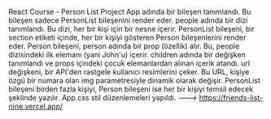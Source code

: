 React Course - Person List Project
App adında bir bileşen tanımlandı. Bu bileşen sadece PersonList bileşenini render eder.
people adında bir dizi tanımlandı. Bu dizi, her bir kişi için bir nesne içerir.
PersonList bileşeni, bir section etiketi içinde, her bir kişiyi gösteren Person bileşenlerini render eder.
Person bileşeni, person adında bir prop (özellik) alır. Bu, people dizisindeki ilk elemanı (yani John'u) içerir.
children adında bir değişken tanımlandı ve props içindeki çocuk elemanlardan alınan içerik atandı.
url değişkeni, bir API'den rastgele kullanıcı resimlerini çeker. Bu URL, kişiye özgü bir numara olan img parametresiyle dinamik olarak değişir.
PersonList bileşeni birden fazla kişiyi, Person bileşeni ise her bir kişiyi temsil edecek şeklinde yazılır.
App.css stil düzenlemeleri yapıldı.
---> https://friends-list-nine.vercel.app/
